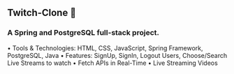 ## Twitch-Clone 🔗 
### A Spring and PostgreSQL full-stack project.
• Tools & Technologies: HTML, CSS, JavaScript, Spring Framework, PostgreSQL, Java
• Features: SignUp, SignIn, Logout Users, Choose/Search Live Streams to watch 
• Fetch APIs in Real-Time
• Live Streaming Videos
